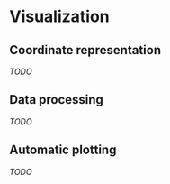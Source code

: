 # Visualization

## Coordinate representation

_TODO_

## Data processing

_TODO_

## Automatic plotting

_TODO_